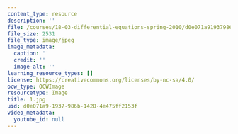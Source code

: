 ```yaml
---
content_type: resource
description: ''
file: /courses/18-03-differential-equations-spring-2010/d0e071a91937986b14284e475ff2153f_1.jpg
file_size: 2531
file_type: image/jpeg
image_metadata:
  caption: ''
  credit: ''
  image-alt: ''
learning_resource_types: []
license: https://creativecommons.org/licenses/by-nc-sa/4.0/
ocw_type: OCWImage
resourcetype: Image
title: 1.jpg
uid: d0e071a9-1937-986b-1428-4e475ff2153f
video_metadata:
  youtube_id: null
---
```

